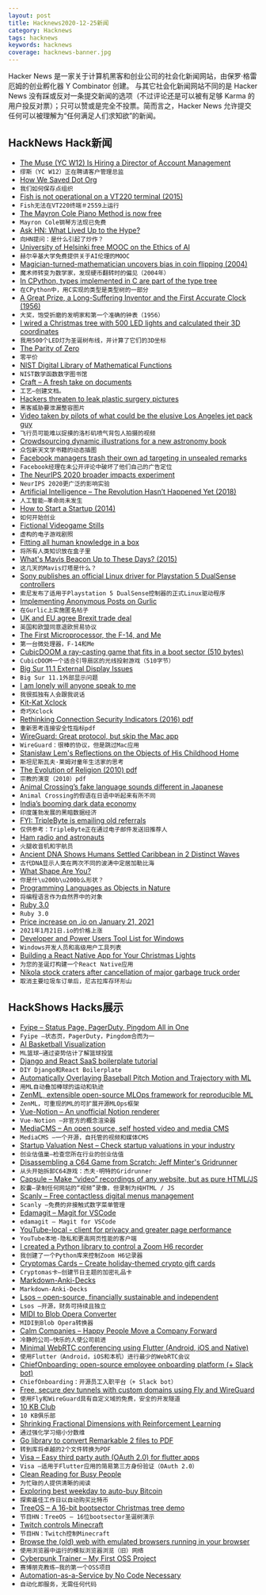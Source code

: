 ```yaml
---
layout: post
title: Hacknews2020-12-25新闻
category: Hacknews
tags: hacknews
keywords: hacknews
coverage: hacknews-banner.jpg
---
```


Hacker News 是一家关于计算机黑客和创业公司的社会化新闻网站，由保罗·格雷厄姆的创业孵化器 Y Combinator 创建。
与其它社会化新闻网站不同的是 Hacker News 没有踩或反对一条提交新闻的选项（不过评论还是可以被有足够 Karma 的用户投反对票）；只可以赞或是完全不投票。简而言之，Hacker News 允许提交任何可以被理解为“任何满足人们求知欲”的新闻。

## HackNews Hack新闻


- [The Muse (YC W12) Is Hiring a Director of Account Management](https://www.themuse.com/jobs/themuse/director-account-management)
- `缪斯（YC W12）正在聘请客户管理总监`
- [How We Saved Dot Org](https://www.eff.org/deeplinks/2020/12/how-we-saved-org-2020-review)
- `我们如何保存点组织`
- [Fish is not operational on a VT220 terminal (2015)](https://github.com/fish-shell/fish-shell/issues/2559)
- `Fish无法在VT220终端＃2559上运行`
- [The Mayron Cole Piano Method is now free](https://www.freepianomethod.com/)
- `Mayron Cole钢琴方法现已免费`
- [Ask HN: What Lived Up to the Hype?](item?id=25525457)
- `向HN提问：是什么引起了炒作？`
- [University of Helsinki free MOOC on the Ethics of AI](https://ethics-of-ai.mooc.fi/)
- `赫尔辛基大学免费提供关于AI伦理的MOOC`
- [Magician-turned-mathematician uncovers bias in coin flipping (2004)](https://news.stanford.edu/pr/2004/diaconis-69.html)
- `魔术师转变为数学家，发现硬币翻转时的偏见（2004年）`
- [In CPython, types implemented in C are part of the type tree](https://utcc.utoronto.ca/~cks/space/blog/python/CPythonCTypesHaveTree)
- `在CPython中，用C实现的类型是类型树的一部分`
- [A Great Prize, a Long-Suffering Inventor and the First Accurate Clock (1956)](https://www.google.com/books/edition/The_World_of_Mathematics/se5iE4DMPioC?hl=en&gbpv=1&dq=%22long-suffering%22+lloyd+brown&pg=PA778&printsec=frontcover)
- `大奖，饱受折磨的发明家和第一个准确的钟表（1956）`
- [I wired a Christmas tree with 500 LED lights and calculated their 3D coordinates](https://www.youtube.com/watch?v=TvlpIojusBE)
- `我用500个LED灯为圣诞树布线，并计算了它们的3D坐标`
- [The Parity of Zero](https://www.solipsys.co.uk/new/TheParityOfZero.html?tl23hn)
- `零平价`
- [NIST Digital Library of Mathematical Functions](https://dlmf.nist.gov/)
- `NIST数学函数数字图书馆`
- [Craft – A fresh take on documents](https://www.craft.do/)
- `工艺–创建文档。`
- [Hackers threaten to leak plastic surgery pictures](https://www.bbc.co.uk/news/technology-55439190)
- `黑客威胁要泄漏整容图片`
- [Video taken by pilots of what could be the elusive Los Angeles jet pack guy](https://www.thedrive.com/the-war-zone/38403/video-taken-by-pilots-of-what-could-be-the-elusive-los-angeles-jet-pack-guy-emerges)
- `飞行员可能难以捉摸的洛杉矶喷气背包人拍摄的视频`
- [Crowdsourcing dynamic illustrations for a new astronomy book](https://observablehq.com/@jsomers/we-need-more-tiny-knowledge-projects-heres-one)
- `众包新天文学书籍的动态插图`
- [Facebook managers trash their own ad targeting in unsealed remarks](https://theintercept.com/2020/12/24/facebook-ad-targeting-small-business/)
- `Facebook经理在未公开评论中破坏了他们自己的广告定位`
- [The NeurIPS 2020 broader impacts experiment](https://statmodeling.stat.columbia.edu/2020/12/21/the-neurips-2020-broader-impacts-experiment/)
- `NeurIPS 2020更广泛的影响实验`
- [Artificial Intelligence – The Revolution Hasn’t Happened Yet (2018)](https://medium.com/@mijordan3/artificial-intelligence-the-revolution-hasnt-happened-yet-5e1d5812e1e7)
- `人工智能–革命尚未发生`
- [How to Start a Startup (2014)](https://startupclass.samaltman.com/)
- `如何开始创业`
- [Fictional Videogame Stills](https://www.suzannetreister.net/Ampages/Amenu.html)
- `虚构的电子游戏剧照`
- [Fitting all human knowledge in a box](https://monadical.com/posts/knowledge-in-box.html)
- `将所有人类知识放在盒子里`
- [What's Mavis Beacon Up to These Days? (2015)](https://www.vice.com/en_us/article/kwx5a9/whats-mavis-beacon-up-to-these-days-nothing-shes-fake-926)
- `这几天的Mavis灯塔是什么？ `
- [Sony publishes an official Linux driver for Playstation 5 DualSense controllers](https://www.phoronix.com/scan.php?page=news_item&px=Sony-HID-PlayStation-PS5)
- `索尼发布了适用于Playstation 5 DualSense控制器的正式Linux驱动程序`
- [Implementing Anonymous Posts on Gurlic](https://gurlic.com/root/implementing-anonymous-posts-on-gurlic)
- `在Gurlic上实施匿名帖子`
- [UK and EU agree Brexit trade deal](https://www.theguardian.com/politics/2020/dec/24/uk-eu-agree-brexit-trade-deal-agreement)
- `英国和欧盟同意退欧贸易协议`
- [The First Microprocessor, the F-14, and Me](https://www.wired.com/story/secret-history-of-the-first-microprocessor-f-14/)
- `第一台微处理器，F-14和Me`
- [CubicDOOM a ray-casting game that fits in a boot sector (510 bytes)](https://github.com/nanochess/cubicDoom)
- `CubicDOOM一个适合引导扇区的光线投射游戏（510字节）`
- [Big Sur 11.1 External Display Issues](https://discussions.apple.com/thread/252174979)
- `Big Sur 11.1外部显示问题`
- [I am lonely will anyone speak to me](https://en.wikipedia.org/wiki/I_am_lonely_will_anyone_speak_to_me)
- `我很孤独有人会跟我说话`
- [Kit-Kat Xclock](https://github.com/BarkyTheDog/catclock)
- `奇巧Xclock`
- [Rethinking Connection Security Indicators (2016) pdf](https://www.usenix.org/system/files/conference/soups2016/soups2016-paper-porter-felt.pdf)
- `重新思考连接安全性指标pdf`
- [WireGuard: Great protocol, but skip the Mac app](https://rachelbythebay.com/w/2020/12/24/wg/)
- `WireGuard：很棒的协议，但是跳过Mac应用`
- [Stanisław Lem's Reflections on the Objects of His Childhood Home](https://thereader.mitpress.mit.edu/stanislaw-lems-reflections-childhood/)
- `斯坦尼斯瓦夫·莱姆对童年生活家的思考`
- [The Evolution of Religion (2010) pdf](https://www2.psych.ubc.ca/~henrich/pdfs/BIOT_a_00018.pdf)
- `宗教的演变（2010）pdf`
- [Animal Crossing’s fake language sounds different in Japanese](https://www.polygon.com/videos/2020/3/22/21188355/animal-crossing-new-horizons-language-video)
- `Animal Crossing的假语在日语中听起来有所不同`
- [India’s booming dark data economy](https://restofworld.org/2020/all-the-data-fit-to-sell/)
- `印度蓬勃发展的黑暗数据经济`
- [FYI: TripleByte is emailing old referrals](item?id=25533487)
- `仅供参考：TripleByte正在通过电子邮件发送旧推荐人`
- [Ham radio and astronauts](https://www.latimes.com/business/story/2020-12-23/ham-radio-and-astronauts)
- `火腿收音机和宇航员`
- [Ancient DNA Shows Humans Settled Caribbean in 2 Distinct Waves](https://www.nytimes.com/2020/12/23/science/dna-caribbean-islands.html)
- `古代DNA显示人类在两次不同的波涛中定居加勒比海`
- [What Shape Are You?](https://tynan.com/shapes)
- `你是什\u200b\u200b么形状？`
- [Programming Languages as Objects in Nature](https://parentheticallyspeaking.org/articles/pls-nature/)
- `将编程语言作为自然界中的对象`
- [Ruby 3.0](https://www.ruby-lang.org/en/news/2020/12/25/ruby-3-0-0-released/)
- `Ruby 3.0`
- [Price increase on .io on January 21, 2021](https://news.gandi.net/en/2020/12/price-increase-on-io-on-january-1-2021/)
- `2021年1月21日.io的价格上涨`
- [Developer and Power Users Tool List for Windows](https://www.hanselman.com/blog/scott-hanselmans-2021-ultimate-developer-and-power-users-tool-list-for-windows)
- `Windows开发人员和高级用户工具列表`
- [Building a React Native App for Your Christmas Lights](https://www.makeartwithpython.com/blog/minimum-viable-christmas-lights/)
- `为您的圣诞灯构建一个React Native应用`
- [Nikola stock craters after cancellation of major garbage truck order](https://arstechnica.com/cars/2020/12/nikola-stock-craters-after-cancellation-of-major-garbage-truck-order/)
- `取消主要垃圾车订单后，尼古拉库存环形山`


## HackShows Hacks展示

- [ Fyipe – Status Page, PagerDuty, Pingdom All in One](https://fyipe.com/)
- `Fyipe –状态页，PagerDuty，Pingdom合而为一`
- [ AI Basketball Visualization](https://github.com/chonyy/AI-basketball-analysis)
- `ML篮球–通过姿势估计了解篮球投篮`
- [ Django and React SaaS boilerplate tutorial](https://github.com/saasitive/django-react-boilerplate)
- `DIY Django和React Boilerplate`
- [ Automatically Overlaying Baseball Pitch Motion and Trajectory with ML](https://github.com/chonyy/ML-auto-baseball-pitching-overlay)
- `用ML自动叠加棒球的运动和轨迹`
- [ ZenML, extensible open-source MLOps framework for reproducible ML](https://github.com/maiot-io/zenml)
- `ZenML，可重现的ML的可扩展开源MLOps框架`
- [ Vue-Notion – An unofficial Notion renderer](https://github.com/janniks/vue-notion)
- `Vue-Notion –非官方的概念渲染器`
- [ MediaCMS – An open source, self hosted video and media CMS](item?id=25507204)
- `MediaCMS –一个开源，自托管的视频和媒体CMS`
- [ Startup Valuation Nest – Check startup valuations in your industry](https://unicorn-nest.com/valuation/)
- `创业估值巢–检查您所在行业的创业估值`
- [ Disassembling a C64 Game from Scratch: Jeff Minter's Gridrunner](https://github.com/mwenge/gridrunner)
- `从头开始拆卸C64游戏：杰夫·明特的Gridrunner`
- [ Capsule – Make “video” recordings of any website, but as pure HTML/JS](https://capsule.click/)
- `胶囊–录制任何网站的“视频”录像，但录制为纯HTML / JS`
- [ Scanly – Free contactless digital menus management](https://scanly.app)
- `Scanly –免费的非接触式数字菜单管理`
- [ Edamagit – Magit for VSCode](https://github.com/kahole/edamagit)
- `edamagit – Magit for VSCode`
- [ YouTube-local - client for privacy and greater page performance](https://github.com/user234683/youtube-local)
- `YouTube本地-隐私和更高网页性能的客户端`
- [ I created a Python library to control a Zoom H6 recorder](https://github.com/mattogodoy/h6)
- `我创建了一个Python库来控制Zoom H6记录器`
- [ Cryptomas Cards – Create holiday-themed crypto gift cards](https://merrycryptomas.com/)
- `Cryptomas卡–创建节日主题的加密礼品卡`
- [ Markdown-Anki-Decks](https://github.com/lukesmurray/markdown-anki-decks)
- `Markdown-Anki-Decks`
- [ Lsos – open-source, financially sustainable and independent](https://lsos.org/)
- `Lsos –开源，财务可持续且独立`
- [ MIDI to Blob Opera Converter](https://github.com/OverlappingElvis/blob-opera-midi)
- `MIDI到Blob Opera转换器`
- [ Calm Companies – Happy People Move a Company Forward](https://wearecalmcompanies.com)
- `冷静的公司–快乐的人使公司前进`
- [ Minimal WebRTC conferencing using Flutter (Android, iOS and Native)](https://github.com/pion/example-webrtc-applications/tree/master/sfu-ws)
- `使用Flutter（Android，iOS和本机）进行最少的WebRTC会议`
- [ ChiefOnboarding: open-source employee onboarding platform (+ Slack bot)](item?id=25517767)
- `ChiefOnboarding：开源员工入职平台（+ Slack bot）`
- [ Free, secure dev tunnels with custom domains using Fly and WireGuard](https://github.com/LukeLambert/fly-dev-tunnel)
- `使用Fly和WireGuard具有自定义域的免费，安全的开发隧道`
- [ 10 KB Club](https://10kbclub.com/)
- `10 KB俱乐部`
- [ Shrinking Fractional Dimensions with Reinforcement Learning](https://github.com/sgillen/fractal_rl)
- `通过强化学习缩小分数维`
- [ Go library to convert Remarkable 2 files to PDF](https://github.com/poundifdef/go-remarkable2pdf)
- `转到库将卓越的2个文件转换为PDF`
- [ Visa – Easy third party auth (OAuth 2.0) for flutter apps](https://github.com/e-oj/visa)
- `Visa –适用于Flutter应用的简易第三方身份验证（OAuth 2.0）`
- [ Clean Reading for Busy People](https://pipecontent.com/)
- `为忙碌的人提供清晰的阅读`
- [ Exploring best weekday to auto-buy Bitcoin](https://github.com/berkserbet/bitcoin-autobuy-weekday-comparison/blob/main/comparison.ipynb)
- `探索最佳工作日以自动购买比特币`
- [ TreeOS – A 16-bit bootsector Christmas tree demo](https://github.com/cfallin/treeos)
- `节目HN：TreeOS – 16位bootsector圣诞树演示`
- [ Twitch controls Minecraft](https://github.com/braydo25/TwitchControlsMinecraft)
- `节目HN：Twitch控制Minecraft`
- [ Browse the (old) web with emulated browsers running in your browser](https://oldweb.today/)
- `使用浏览器中运行的模拟浏览器浏览（旧）网络`
- [ Cyberpunk Trainer – My First OSS Project](item?id=25532366)
- `赛博朋克教练–我的第一个OSS项目`
- [ Automation-as-a-Service by No Code Necessary](https://nocodenecessary.co/)
- `自动化即服务，无需任何代码`

